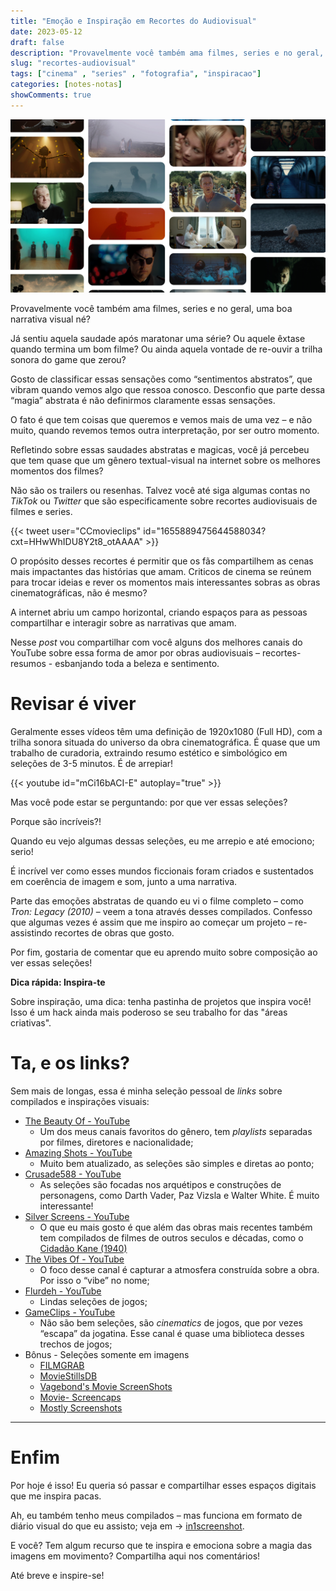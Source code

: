 ```yaml
---
title: "Emoção e Inspiração em Recortes do Audiovisual"
date: 2023-05-12
draft: false
description: "Provavelmente você também ama filmes, series e no geral, uma boa narrativa visual né?"
slug: "recortes-audiovisual"
tags: ["cinema" , "series" , "fotografia", "inspiracao"]
categories: [notes-notas]
showComments: true
---
```


![Image](featured.png "")

Provavelmente você também ama filmes, series e no geral, uma boa narrativa visual né?

Já sentiu aquela saudade após maratonar uma série? Ou aquele êxtase quando termina um bom filme? Ou ainda aquela vontade de re-ouvir a trilha sonora do game que zerou?

Gosto de classificar essas sensações como “sentimentos abstratos”, que vibram quando vemos algo que ressoa conosco. Desconfio que parte dessa “magia” abstrata é não definirmos claramente essas sensações.

O fato é que tem coisas que queremos e vemos mais de uma vez – e não muito, quando revemos temos outra interpretação, por ser outro momento. 

Refletindo sobre essas saudades abstratas e magicas, você já percebeu que tem quase que um gênero textual-visual na internet sobre os melhores momentos dos filmes? 

Não são os trailers ou resenhas. Talvez você até siga algumas contas no *TikTok* ou *Twitter* que são especificamente sobre recortes audiovisuais de filmes e series.

{{< tweet user="CCmovieclips" id="1655889475644588034?cxt=HHwWhIDU8Y2t8_otAAAA" >}}
  
O propósito desses recortes é permitir que os fãs compartilhem as cenas mais impactantes das histórias que amam. Criticos de cinema se reúnem para trocar ideias e rever os momentos mais interessantes sobras as obras cinematográficas, não é mesmo?

A internet abriu um campo horizontal, criando espaços para as pessoas compartilhar e interagir sobre as narrativas que amam.

Nesse *post* vou compartilhar com você alguns dos melhores canais do YouTube sobre essa forma de amor por obras audiovisuais – recortes-resumos - esbanjando toda a beleza e sentimento.


# Revisar é viver

Geralmente esses vídeos têm uma definição de 1920x1080 (Full HD), com a trilha sonora situada do universo da obra cinematográfica. É quase que um trabalho de curadoria, extraindo resumo estético e simbológico em seleções de 3-5 minutos. É de arrepiar!

{{< youtube id="mCi16bACI-E" autoplay="true" >}}

Mas você pode estar se perguntando: por que ver essas seleções? 

Porque são incríveis?!

Quando eu vejo algumas dessas seleções, eu me arrepio e até emociono; serio!

É incrível ver como esses mundos ficcionais foram criados e sustentados em coerência de imagem e som, junto a uma narrativa. 

Parte das emoções abstratas de quando eu vi o filme completo – como *Tron: Legacy (2010)* – veem a tona através desses compilados. Confesso que algumas vezes é assim que me inspiro ao começar um projeto – re-assistindo recortes de obras que gosto.

Por fim, gostaria de comentar que eu aprendo muito sobre composição ao ver essas seleções!


**Dica rápida: Inspira-te**

Sobre inspiração, uma dica: tenha pastinha de projetos que inspira você! Isso é um hack ainda mais poderoso se seu trabalho for das "áreas criativas".


# Ta, e os links?

Sem mais de longas, essa é minha seleção pessoal de *links* sobre compilados e inspirações visuais:

- [The Beauty Of - YouTube](https://www.youtube.com/@TheBeautyOf/featured)
	- Um dos meus canais favoritos do gênero, tem *playlists* separadas por filmes, diretores e nacionalidade;
- [Amazing Shots - YouTube](https://www.youtube.com/@AmazingShots)
	- Muito bem atualizado, as seleções são simples e diretas ao ponto;
- [Crusade588 - YouTube](https://www.youtube.com/@crusade5886)
	- As seleções são focadas nos arquétipos e construções de personagens, como Darth Vader, Paz Vizsla e Walter White. É muito interessante!
- [Silver Screens - YouTube](https://www.youtube.com/@Silver_Screens)
	- O que eu mais gosto é que além das obras mais recentes também tem compilados de filmes de outros seculos e décadas, como o [Cidadão Kane (1940)](https://youtu.be/l9xcGNJ8lTI)
- [The Vibes Of - YouTube](https://www.youtube.com/@TheVibesOf)
	- O foco desse canal é capturar a atmosfera construída sobre a obra. Por isso o “vibe” no nome;
- [Flurdeh - YouTube](https://www.youtube.com/@Flurdeh)
	- Lindas seleções de jogos;
- [GameClips - YouTube](https://www.youtube.com/@GameClips4KYT)
	- Não são bem seleções, são *cinematics* de jogos, que por vezes “escapa” da jogatina. Esse canal é quase uma biblioteca desses trechos de jogos;
- Bônus - Seleções somente em imagens
	- [FILMGRAB](https://film-grab.com)
	- [MovieStillsDB](https://www.moviestillsdb.com)
	- [Vagebond's Movie ScreenShots](http://moviescreenshots.blogspot.com)
	- [Movie- Screencaps](https://movie-screencaps.com)
	- [Mostly Screenshots](https://boardchairman-blog.tumblr.com)


---

# Enfim

Por hoje é isso! Eu queria só passar e compartilhar esses espaços digitais que me inspira pacas.

Ah, eu também tenho meus compilados  – mas funciona em formato de diário visual do que eu assisto; veja em → [in1screenshot](https://in1screenshot.renergarden.online/home/).

E você? Tem algum recurso que te inspira e emociona sobre a magia das imagens em movimento? Compartilha aqui nos comentários!

Até breve e inspire-se!
